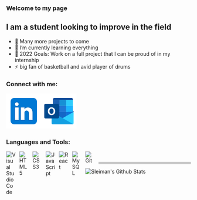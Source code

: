### Welcome to my page

## I am a student looking to improve in the field

- 🔭 Many more projects to come
- 🌱 I’m currently learning everything 
- 🥅 2022 Goals: Work on a full project that I can be proud of in my internship
- ⚡ big fan of basketball and avid player of drums

### Connect with me:

[<img align="left" alt="SleimanDGhanem | LinkedIn"  src="images/linkedin.svg" />][linkedin]

[<img alt="SleimanDGhanem | Outlook" src="images/outlook.svg"/>][outlook]

### Languages and Tools:


&nbsp;&nbsp;
<img align="left" alt="Visual Studio Code" width="26px" src="https://cdn.jsdelivr.net/gh/devicons/devicon/icons/vscode/vscode-original.svg" style="padding-right:10px;" />
<img align="left" alt="HTML5" width="26px" src="https://cdn.jsdelivr.net/gh/devicons/devicon/icons/html5/html5-original.svg" style="padding-right:10px;" />
<img align="left" alt="CSS3" width="26px" src="https://cdn.jsdelivr.net/gh/devicons/devicon/icons/css3/css3-original.svg" style="padding-right:10px;" />
<img align="left" alt="JavaScript" width="26px" src="https://cdn.jsdelivr.net/gh/devicons/devicon/icons/javascript/javascript-original.svg" style="padding-right:10px;" />
<img align="left" alt="React" width="26px" src="https://cdn.jsdelivr.net/gh/devicons/devicon/icons/react/react-original.svg" style="padding-right:10px;" />
<img align="left" alt="MySQL" width="26px" src="https://cdn.jsdelivr.net/gh/devicons/devicon/icons/mysql/mysql-original.svg" style="padding-right:10px;" />
<img align="left" alt="Git" width="26px" src="https://cdn.jsdelivr.net/gh/devicons/devicon/icons/git/git-original.svg" style="padding-right:10px;" />

---
<img align="left" alt="Sleiman's Github Stats" src="https://github-readme-stats.vercel.app/api?username=SleimanDGhanem&count_private=true&show_icons=true&hide_border=true"/>



</details>

[linkedin]: https://www.linkedin.com/in/sleiman-ghanem-0a75aa230/
[outlook]: sleiman.ghanem@outlook.com
